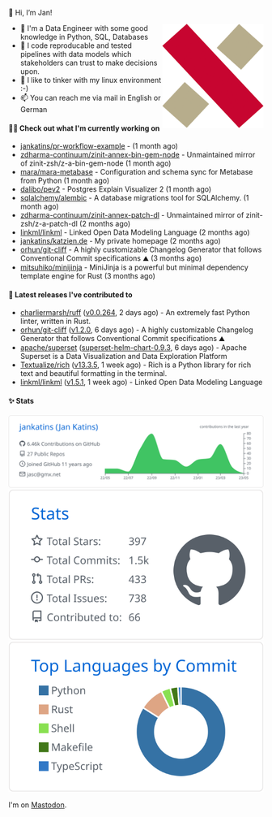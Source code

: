 👋 Hi, I’m Jan!

<img align="right" src="https://raw.githubusercontent.com/kreuzwerkerbot/kreuzwerkerbot/master/assets/xw.png" width="200">

- 🌱 I'm a Data Engineer with some good knowledge in Python, SQL, Databases
- 💪 I code reproducable and tested pipelines with data models which stakeholders can trust to make decisions upon.
- 💞️ I like to tinker with my linux environment :-)
- 📫 You can reach me via mail in English or German

#### 👩‍💻 Check out what I'm currently working on

- [jankatins/pr-workflow-example](https://github.com/jankatins/pr-workflow-example) -  (1 month ago)
- [zdharma-continuum/zinit-annex-bin-gem-node](https://github.com/zdharma-continuum/zinit-annex-bin-gem-node) - Unmaintained mirror of zinit-zsh/z-a-bin-gem-node (1 month ago)
- [mara/mara-metabase](https://github.com/mara/mara-metabase) - Configuration and schema sync for Metabase from Python (1 month ago)
- [dalibo/pev2](https://github.com/dalibo/pev2) - Postgres Explain Visualizer 2 (1 month ago)
- [sqlalchemy/alembic](https://github.com/sqlalchemy/alembic) - A database migrations tool for SQLAlchemy. (1 month ago)
- [zdharma-continuum/zinit-annex-patch-dl](https://github.com/zdharma-continuum/zinit-annex-patch-dl) - Unmaintained mirror of zinit-zsh/z-a-patch-dl (2 months ago)
- [linkml/linkml](https://github.com/linkml/linkml) - Linked Open Data Modeling Language (2 months ago)
- [jankatins/katzien.de](https://github.com/jankatins/katzien.de) - My private homepage (2 months ago)
- [orhun/git-cliff](https://github.com/orhun/git-cliff) - A highly customizable Changelog Generator that follows Conventional Commit specifications ⛰️  (3 months ago)
- [mitsuhiko/minijinja](https://github.com/mitsuhiko/minijinja) - MiniJinja is a powerful but minimal dependency template engine for Rust (3 months ago)

#### 🔭 Latest releases I've contributed to

- [charliermarsh/ruff](https://github.com/charliermarsh/ruff) ([v0.0.264](https://github.com/charliermarsh/ruff/releases/tag/v0.0.264), 2 days ago) - An extremely fast Python linter, written in Rust.
- [orhun/git-cliff](https://github.com/orhun/git-cliff) ([v1.2.0](https://github.com/orhun/git-cliff/releases/tag/v1.2.0), 6 days ago) - A highly customizable Changelog Generator that follows Conventional Commit specifications ⛰️ 
- [apache/superset](https://github.com/apache/superset) ([superset-helm-chart-0.9.3](https://github.com/apache/superset/releases/tag/superset-helm-chart-0.9.3), 6 days ago) - Apache Superset is a Data Visualization and Data Exploration Platform
- [Textualize/rich](https://github.com/Textualize/rich) ([v13.3.5](https://github.com/Textualize/rich/releases/tag/v13.3.5), 1 week ago) - Rich is a Python library for rich text and beautiful formatting in the terminal.
- [linkml/linkml](https://github.com/linkml/linkml) ([v1.5.1](https://github.com/linkml/linkml/releases/tag/v1.5.1), 1 week ago) - Linked Open Data Modeling Language


#### ✨ Stats

  [![](https://raw.githubusercontent.com/jankatins/jankatins/master/profile-summary-card-output/github/0-profile-details.svg)](https://github.com/vn7n24fzkq/github-profile-summary-cards)
  [![](https://raw.githubusercontent.com/jankatins/jankatins/master/profile-summary-card-output/github/3-stats.svg)](https://github.com/vn7n24fzkq/github-profile-summary-cards)
  [![](https://raw.githubusercontent.com/jankatins/jankatins/master/profile-summary-card-output/github/2-most-commit-language.svg)](https://github.com/vn7n24fzkq/github-profile-summary-cards)

I'm on <a rel="me" href="https://fosstodon.org/@jankatins">Mastodon</a>.
